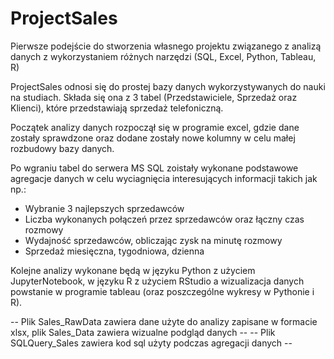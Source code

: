 # ProjectSales

Pierwsze podejście do stworzenia własnego projektu związanego z analizą danych z wykorzystaniem różnych narzędzi (SQL, Excel, Python, Tableau, R)

ProjectSales odnosi się do prostej bazy danych wykorzystywanych do nauki na studiach.
Składa się ona z 3 tabel (Przedstawiciele, Sprzedaż oraz Klienci), które przedstawiają sprzedaż telefoniczną.

Początek analizy danych rozpoczął się w programie excel, gdzie dane zostały sprawdzone oraz dodane zostały nowe kolumny w celu małej rozbudowy bazy danych.


Po wgraniu tabel do serwera MS SQL zoistały wykonane podstawowe agregacje danych w celu wyciagnięcia interesujących informacji takich jak np.:
  - Wybranie 3 najlepszych sprzedawców
  - Liczba wykonanych połączeń przez sprzedawców oraz łączny czas rozmowy
  - Wydajność sprzedawców, obliczając zysk na minutę rozmowy
  - Sprzedaż miesięczna, tygodniowa, dzienna 

Kolejne analizy wykonane będą w języku Python z użyciem JupyterNotebook, w języku R z użyciem RStudio a wizualizacja danych powstanie w programie tableau (oraz poszczególne wykresy w Pythonie i R).

-- Plik Sales_RawData zawiera dane użyte do analizy zapisane w formacie xlsx, plik Sales_Data zawiera wizualne podgląd danych --
-- Plik SQLQuery_Sales zawiera kod sql użyty podczas agregacji danych -- 
